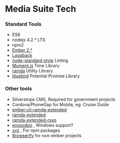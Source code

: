 # Media Suite Tech

### Standard Tools

- ES6
- nodejs 4.2.* LTS
- npm2
- [Ember 2.*](http://emberjs.com/)
- [Loopback](https://strongloop.com/node-js/loopback-framework/)
- [node-standard-style](https://github.com/feross/standard) Linting
- [Moment.js](http://momentjs.com/) Time Library
- [ramda](https://github.com/ramda/ramda) Utility Library
- [bluebird](http://bluebirdjs.com) Potential Promise Library

### Other tools
- Silverstripe CMS, Required for government projects
- Cordova/PhoneGap for Mobile, eg: Cruise Guide
- [ember-cli-ramda-extended](https://github.com/mediasuitenz/ember-cli-ramda-extended)
- [ramda-extended](https://github.com/mediasuitenz/ramda-extended)
- [ramda-extended-rsvp](https://github.com/mediasuitenz/ramda-extended-rsvp) 
- [envoodoo](https://github.com/digitalsadhu/envoodoo) , Windows support?
- [xyz](https://www.npmjs.com/package/xyz) , For npm packages 
- [Browserify](http://browserify.org/) for non-ember projects
